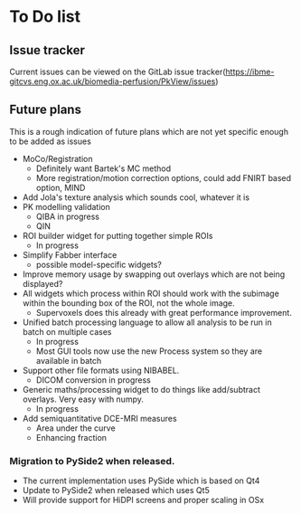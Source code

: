 # To Do list

## Issue tracker

Current issues can be viewed on the GitLab issue tracker(https://ibme-gitcvs.eng.ox.ac.uk/biomedia-perfusion/PkView/issues)

## Future plans

This is a rough indication of future plans which are not yet specific enough to be added as issues

 - MoCo/Registration
   - Definitely want Bartek's MC method
   - More registration/motion correction options, could add FNIRT based option, MIND
 - Add Jola's texture analysis which sounds cool, whatever it is
 - PK modelling validation
   - QIBA in progress
   - QIN
 - ROI builder widget for putting together simple ROIs
   - In progress
 - Simplify Fabber interface
   - possible model-specific widgets?
 - Improve memory usage by swapping out overlays which are not being displayed?
 - All widgets which process within ROI should work with the subimage within the bounding box of the
   ROI, not the whole image. 
    - Supervoxels does this already with great performance improvement.
 - Unified batch processing language to allow all analysis to be run in batch on multiple cases 
   - In progress
   - Most GUI tools now use the new Process system so they are available in batch
 - Support other file formats using NIBABEL.
   - DICOM conversion in progress
 - Generic maths/processing widget to do things like add/subtract overlays. Very easy with numpy. 
   - In progress
 - Add semiquantitative DCE-MRI measures
   - Area under the curve
   - Enhancing fraction

### Migration to PySide2 when released.
- The current implementation uses PySide which is based on Qt4
- Update to PySide2 when released which uses Qt5
- Will provide support for HiDPI screens and proper scaling in OSx
